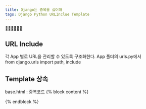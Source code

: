 ```yaml
---
title: Django는 중복을 싫어해
tags: Django Python URLInclue Template
---
```


:ghost::ghost::ghost::star2::star2::star2:

URL Include
---
각 App 별로 URL을 관리할 수 있도록 구조화한다. 
App 폴더의 urls.py에서  
from django.urls import path, include


Template 상속
---
base.html : 중복코드
{% block content  %}

{% endblock %}
